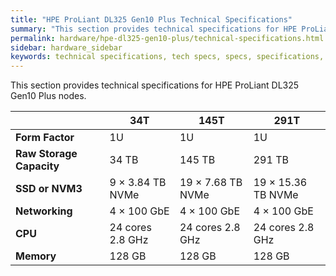 ```yaml
---
title: "HPE ProLiant DL325 Gen10 Plus Technical Specifications"
summary: "This section provides technical specifications for HPE ProLiant DL325 Gen10 Plus nodes."
permalink: hardware/hpe-dl325-gen10-plus/technical-specifications.html
sidebar: hardware_sidebar
keywords: technical specifications, tech specs, specs, specifications, DL325, ProLiant DL325 Gen10 Plus
---
```


This section provides technical specifications for HPE ProLiant DL325 Gen10 Plus nodes.

<table>
<thead>
  <tr>
    <th></th>
    <th>34T</th>
    <th>145T</th>
    <th>291T</th>
  </tr>
</thead>
<tbody>
  <tr>
    <td><strong>Form Factor</strong></td>
    <td>1U</td>
    <td>1U</td>
    <td>1U</td>
  </tr>
  <tr>
    <td><strong>Raw Storage Capacity</strong></td>
    <td>34 TB</td>
    <td>145 TB</td>
    <td>291 TB</td>
  </tr>
  <tr>
    <td><strong>SSD or NVM3</strong></td>
    <td>9 &times; 3.84 TB NVMe</td>
    <td>19 &times; 7.68 TB NVMe</td>
    <td>19 &times; 15.36 TB NVMe</td>
  </tr>
  <tr>
    <td><strong>Networking</strong></td>
    <td>4 &times; 100 GbE</td>
    <td>4 &times; 100 GbE</td>
    <td>4 &times; 100 GbE</td>
  </tr>
  <tr>
    <td><strong>CPU</strong></td>
    <td>24 cores 2.8 GHz</td>
    <td>24 cores 2.8 GHz</td>
    <td>24 cores 2.8 GHz</td>
  </tr>
  <tr>
    <td><strong>Memory</strong></td>
    <td>128 GB</td>
    <td>128 GB</td>
    <td>128 GB</td>
  </tr>
</tbody>
</table>
